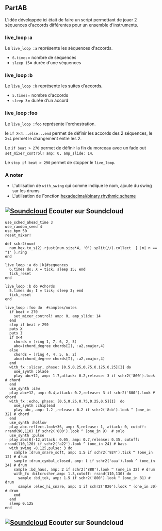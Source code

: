 ## PartAB
L'idée développée ici était de faire un script permettant de jouer 2 séquences d'accords différentes pour un ensemble d'instruments.
### live_loop :a
Le `live_loop :a` représente les séquences d'accords. 
- `6.times`= nombre de séquences
- `sleep 15`= durée d'une séquences

### live_loop :b
Le `live_loop :b` représente les suites d'accords. 
- `5.times`= nombre d'accords
- `sleep 3`= durée d'un accord

### live_loop :foo
Le `live_loop :foo` représente l'orchestration.

le `if X<4...else...end` permet de définir les accords des 2 séquences, le `X<4` permet le changement entre les 2.

Le `if beat > 270` permet de définir la fin du morceau avec un fade out `set_mixer_control! amp: 0, amp_slide: 14`.

Le `stop if beat > 290` permet de stopper le `live_loop`.

### A noter
- L'utilisation de `with_swing` qui comme indique le nom, ajoute du swing sur les drums
- L'utilisation de Fonction [hexadecimal/binary rhythmic scheme](https://github.com/themeplard/script-sonic-pi/blob/master/hexadecimal-rythme.md)

## [![Soundcloud](https://icon-icons.com/icons2/159/PNG/64/soundcloud_22554.png)](https://soundcloud.com/themeplard/partab) Ecouter sur Soundcloud

```
use_sched_ahead_time 3
use_random_seed 4
use_bpm 50
reset_mixer!

def schr2(num)
  num.hex.to_s(2).rjust(num.size*4, '0').split(//).collect  { |n| n == "1" }.ring
end

live_loop :a do |k|#sequences
  6.times do; X = tick; sleep 15; end
  tick_reset
end

live_loop :b do #chords
  5.times do; I = tick; sleep 3; end
  tick_reset
end

live_loop :foo do  #samples/notes
  if beat > 270
    set_mixer_control! amp: 0, amp_slide: 14
  end
  stop if beat > 290
  puts X
  puts I
  if X<4
    chords = (ring 1, 7, 6, 2, 5)
    abc=(chord_degree chords[I], :a2,:major,4)
  else
    chords = (ring 4, 4, 5, 6, 2)
    abc=(chord_degree chords[I], :a2,:major,4)
  end
  with_fx :slicer, phase: [0.5,0.25,0.75,0.125,0.25][I] do
    use_synth :blade
    play abc+12, amp: 1.7,attack: 0.2,release: 3 if schr2('800').look # chord
  end
  use_synth :saw
  play abc+12, amp: 0.4,attack: 0.2,release: 3 if schr2('800').look # chord
  with_fx :echo, phase: [0.5,0.25,0.75,0.25,0.5][I]  do
    use_synth :chiplead
    play abc, amp: 1.2 ,release: 0.2 if schr2('8cb').look ^ (one_in 32) # chord
  end
  use_synth :hollow
  play abc.reflect.look+36, amp: 5,release: 1, attack: 0, cutoff: rrand(90,110) if schr2('800').look ^ (one_in 9)  # solo
  use_synth :pulse
  play abc[0]-12,attack: 0.05, amp: 0.7,release: 0.35, cutoff: rrand(110,120) if schr2('a22').look ^ (one_in 24) # bass
  with_swing -0.125,pulse: 3 do
    sample :drum_snare_soft, amp: 1.5 if schr2('924').tick ^ (one_in 12) # drum
    sample :drum_cymbal_closed, amp: 1 if schr2('aaa').look ^ (one_in 24) # drum
    sample :bd_haus, amp: 2 if schr2('888').look ^ (one_in 32) # drum
    with_fx :bitcrusher,amp: 1.3,cutoff: rrand(110,130) do
      sample :bd_tek, amp: 1.5 if schr2('800').look ^ (one_in 31) # drum
      sample :elec_hi_snare, amp: 1 if schr2('020').look ^ (one_in 30) # drum
    end
  end
  sleep 0.125
end
```
## [![Soundcloud](https://icon-icons.com/icons2/159/PNG/64/soundcloud_22554.png)](https://soundcloud.com/themeplard/partab) Ecouter sur Soundcloud
